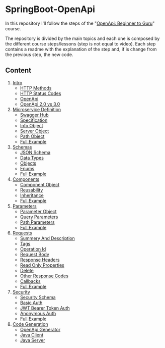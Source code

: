 # SpringBoot-OpenApi

In this repository I'll follow the steps of the 
"[OpenApi: Beginner to Guru](https://www.udemy.com/course/openapi-beginner-to-guru)" course.

The repository is divided by the main topics and each one is composed by the different course steps/lessons 
(step is not equal to video).
Each step contains a readme with the explanation of the step and, if is change from the previous step, the new code.

## Content

1. [Intro](00%20-%20Intro.md)
    - [HTTP Methods](00%20-%20Intro.md#http-methods)
    - [HTTP Status Codes](00%20-%20Intro.md#http-status-codes)
    - [OpenApi](00%20-%20Intro.md#openapi)
    - [OpenApi 2.0 vs 3.0](00%20-%20Intro.md#openapi-20-vs-30)
1. [Microservice Definition](01%20-%20Microservice%20Definition.md)
    - [Swagger Hub](01%20-%20Microservice%20Definition.md#swagger-hub)
    - [Specification](01%20-%20Microservice%20Definition.md#specification)
    - [Info Object](01%20-%20Microservice%20Definition.md#info-object)
    - [Server Object](01%20-%20Microservice%20Definition.md#server-object)
    - [Path Object](01%20-%20Microservice%20Definition.md#path-object)
    - [Full Example](01%20-%20Microservice%20Definition.md#full-example)
1. [Schemas](02%20-%20Schemas.md)
    - [JSON Schema](02%20-%20Schemas.md#json-schema)
    - [Data Types](02%20-%20Schemas.md#data-types)
    - [Objects](02%20-%20Schemas.md#objects)
    - [Enums](02%20-%20Schemas.md#enums)
    - [Full Example](02%20-%20Schemas.md#full-example)
1. [Components](03%20-%20Components.md)
    - [Component Object](03%20-%20Components.md#component-object)
    - [Reusability](03%20-%20Components.md#reusability)
    - [Inheritance](03%20-%20Components.md#inheritance)
    - [Full Example](03%20-%20Components.md#full-example)
1. [Parameters](04%20-%20Parameters.md)   
    - [Parameter Object](04%20-%20Parameters.md#parameter-object)
    - [Query Parameters](04%20-%20Parameters.md#query-parameters)
    - [Path Parameters](04%20-%20Parameters.md#path-parameters)
    - [Full Example](04%20-%20Parameters.md#full-example)
1. [Requests](05%20-%20Requests.md)   
    - [Summery And Description](05%20-%20Requests.md#summery-and-description)
    - [Tags](05%20-%20Requests.md#tags)
    - [Operation Id](05%20-%20Requests.md#operation-id)
    - [Request Body](05%20-%20Requests.md#request-body)
    - [Response Headers](05%20-%20Requests.md#response-headers)
    - [Read Only Properties](05%20-%20Requests.md#read-only-properties)
    - [Delete](05%20-%20Requests.md#delete)
    - [Other Response Codes](05%20-%20Requests.md#other-response-codes)
    - [Callbacks](05%20-%20Requests.md#callbacks)
    - [Full Example](05%20-%20Requests.md#full-example)
1. [Security](06%20-%20Security.md)
    - [Security Schema](06%20-%20Security.md#security-schema)
    - [Basic Auth](06%20-%20Security.md#basic-auth)
    - [JWT Bearer Token Auth](06%20-%20Security.md#jwt-bearer-token-auth)
    - [Anonymous Auth](06%20-%20Security.md#anonymous-auth)
    - [Full Example](06%20-%20Security.md#full-example)
1. [Code Generation](07%20-%20Code%20Generation.md)
    - [OpenApi Generator](07%20-%20Code%20Generation.md#openapi-generator)
    - [Java Client](07%20-%20Code%20Generation.md#java-client)
    - [Java Server](07%20-%20Code%20Generation.md#java-server)
